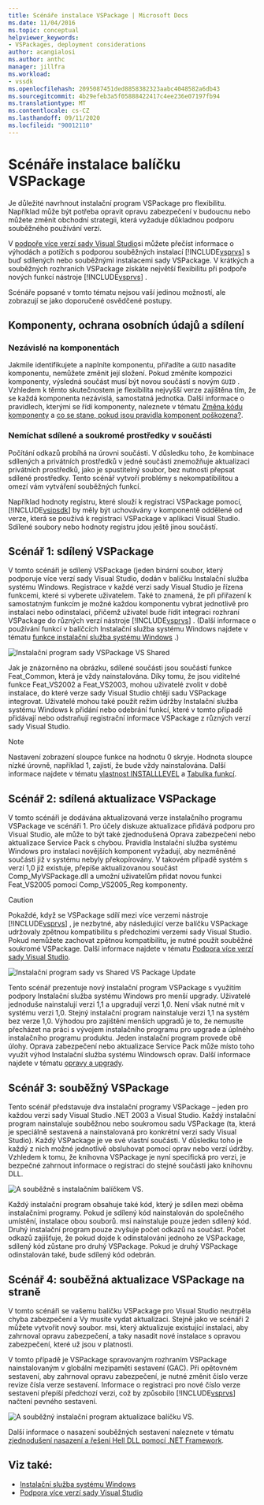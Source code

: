 ```yaml
---
title: Scénáře instalace VSPackage | Microsoft Docs
ms.date: 11/04/2016
ms.topic: conceptual
helpviewer_keywords:
- VSPackages, deployment considerations
author: acangialosi
ms.author: anthc
manager: jillfra
ms.workload:
- vssdk
ms.openlocfilehash: 2095087451ded8858382323aabc4048582a6db43
ms.sourcegitcommit: 4b29efeb3a5f05888422417c4ee236e07197fb94
ms.translationtype: MT
ms.contentlocale: cs-CZ
ms.lasthandoff: 09/11/2020
ms.locfileid: "90012110"
---
```

# <a name="vspackage-setup-scenarios"></a>Scénáře instalace balíčku VSPackage

Je důležité navrhnout instalační program VSPackage pro flexibilitu. Například může být potřeba opravit opravu zabezpečení v budoucnu nebo můžete změnit obchodní strategii, která vyžaduje důkladnou podporu souběžného používání verzí.

V [podpoře více verzí sady Visual Studio](../../extensibility/supporting-multiple-versions-of-visual-studio.md)si můžete přečíst informace o výhodách a potížích s podporou souběžných instalací [!INCLUDE[vsprvs](../../code-quality/includes/vsprvs_md.md)] s buď sdílených nebo souběžnými instalacemi sady VSPackage. V krátkých a souběžných rozhraních VSPackage získáte největší flexibilitu při podpoře nových funkcí nástroje [!INCLUDE[vsprvs](../../code-quality/includes/vsprvs_md.md)] .

Scénáře popsané v tomto tématu nejsou vaší jedinou možností, ale zobrazují se jako doporučené osvědčené postupy.

## <a name="components-privacy-and-sharing"></a>Komponenty, ochrana osobních údajů a sdílení

### <a name="make-your-components-independent"></a>Nezávislé na komponentách

Jakmile identifikujete a naplníte komponentu, přiřadíte a `GUID` nasadíte komponentu, nemůžete změnit její složení. Pokud změníte kompozici komponenty, výsledná součást musí být novou součástí s novým `GUID` . Vzhledem k těmto skutečnostem je flexibilita nejvyšší verze zajištěna tím, že se každá komponenta nezávislá, samostatná jednotka. Další informace o pravidlech, kterými se řídí komponenty, naleznete v tématu [Změna kódu komponenty](/windows/desktop/Msi/changing-the-component-code) a [co se stane, pokud jsou pravidla komponent poškozena?](/windows/desktop/Msi/what-happens-if-the-component-rules-are-broken).

### <a name="do-not-mix-shared-and-private-resources-in-a-component"></a>Nemíchat sdílené a soukromé prostředky v součásti

Počítání odkazů probíhá na úrovni součásti. V důsledku toho, že kombinace sdílených a privátních prostředků v jedné součásti znemožňuje aktualizaci privátních prostředků, jako je spustitelný soubor, bez nutnosti přepsat sdílené prostředky. Tento scénář vytvoří problémy s nekompatibilitou a omezí vám vytváření souběžných funkcí.

Například hodnoty registru, které slouží k registraci VSPackage pomocí, [!INCLUDE[vsipsdk](../../extensibility/includes/vsipsdk_md.md)] by měly být uchovávány v komponentě oddělené od verze, která se používá k registraci VSPackage v aplikaci Visual Studio. Sdílené soubory nebo hodnoty registru jdou ještě jinou součástí.

## <a name="scenario-1-shared-vspackage"></a>Scénář 1: sdílený VSPackage

V tomto scénáři je sdílený VSPackage (jeden binární soubor, který podporuje více verzí sady Visual Studio, dodán v balíčku Instalační služba systému Windows. Registrace v každé verzi sady Visual Studio je řízena funkcemi, které si vyberete uživatelem. Také to znamená, že při přiřazení k samostatným funkcím je možné každou komponentu vybrat jednotlivě pro instalaci nebo odinstalaci, přičemž uživatel bude řídit integraci rozhraní VSPackage do různých verzí nástroje [!INCLUDE[vsprvs](../../code-quality/includes/vsprvs_md.md)] . (Další informace o používání funkcí v balíčcích Instalační služba systému Windows najdete v tématu [funkce instalační služba systému Windows](/windows/desktop/Msi/windows-installer-features) .)

![Instalační program sady VSPackage VS Shared](../../extensibility/internals/media/vs_sharedpackage.gif "VS_SharedPackage")

Jak je znázorněno na obrázku, sdílené součásti jsou součástí funkce Feat_Common, která je vždy nainstalována. Díky tomu, že jsou viditelné funkce Feat_VS2002 a Feat_VS2003, mohou uživatelé zvolit v době instalace, do které verze sady Visual Studio chtějí sadu VSPackage integrovat. Uživatelé mohou také použít režim údržby Instalační služba systému Windows k přidání nebo odebrání funkcí, které v tomto případě přidávají nebo odstraňují registrační informace VSPackage z různých verzí sady Visual Studio.

> [!NOTE]
> Nastavení zobrazení sloupce funkce na hodnotu 0 skryje. Hodnota sloupce nízké úrovně, například 1, zajistí, že bude vždy nainstalována. Další informace najdete v tématu [vlastnost INSTALLLEVEL](/windows/desktop/Msi/installlevel) a [Tabulka funkcí](/windows/desktop/Msi/feature-table).

## <a name="scenario-2-shared-vspackage-update"></a>Scénář 2: sdílená aktualizace VSPackage

V tomto scénáři je dodávána aktualizovaná verze instalačního programu VSPackage ve scénáři 1. Pro účely diskuze aktualizace přidává podporu pro Visual Studio, ale může to být také zjednodušená Oprava zabezpečení nebo aktualizace Service Pack s chybou. Pravidla Instalační služba systému Windows pro instalaci novějších komponent vyžadují, aby nezměněné součásti již v systému nebyly překopírovány. V takovém případě systém s verzí 1,0 již existuje, přepíše aktualizovanou součást Comp_MyVSPackage.dll a umožní uživatelům přidat novou funkci Feat_VS2005 pomocí Comp_VS2005_Reg komponenty.

> [!CAUTION]
> Pokaždé, když se VSPackage sdílí mezi více verzemi nástroje [!INCLUDE[vsprvs](../../code-quality/includes/vsprvs_md.md)] , je nezbytné, aby následující verze balíčku VSPackage udržovaly zpětnou kompatibilitu s předchozími verzemi sady Visual Studio. Pokud nemůžete zachovat zpětnou kompatibilitu, je nutné použít souběžné soukromé VSPackage. Další informace najdete v tématu [Podpora více verzí sady Visual Studio](../../extensibility/supporting-multiple-versions-of-visual-studio.md).

![Instalační program sady vs Shared VS Package Update](../../extensibility/internals/media/vs_sharedpackageupdate.gif "VS_SharedPackageUpdate")

Tento scénář prezentuje nový instalační program VSPackage s využitím podpory Instalační služba systému Windows pro menší upgrady. Uživatelé jednoduše nainstalují verzi 1,1 a upgradují verzi 1,0. Není však nutné mít v systému verzi 1,0. Stejný instalační program nainstaluje verzi 1,1 na systém bez verze 1,0. Výhodou pro zajištění menších upgradů je to, že nemusíte přecházet na práci s vývojem instalačního programu pro upgrade a úplného instalačního programu produktu. Jeden instalační program provede obě úlohy. Oprava zabezpečení nebo aktualizace Service Pack může místo toho využít výhod Instalační služba systému Windowsch oprav. Další informace najdete v tématu [opravy a upgrady](/windows/desktop/Msi/patching-and-upgrades).

## <a name="scenario-3-side-by-side-vspackage"></a>Scénář 3: souběžný VSPackage

Tento scénář představuje dva instalační programy VSPackage – jeden pro každou verzi sady Visual Studio .NET 2003 a Visual Studio. Každý instalační program nainstaluje souběžnou nebo soukromou sadu VSPackage (ta, která je speciálně sestavená a nainstalovaná pro konkrétní verzi sady Visual Studio). Každý VSPackage je ve své vlastní součásti. V důsledku toho je každý z nich možné jednotlivě obsluhovat pomocí oprav nebo verzí údržby. Vzhledem k tomu, že knihovna VSPackage je nyní specifická pro verzi, je bezpečné zahrnout informace o registraci do stejné součásti jako knihovnu DLL.

![A souběžně s instalačním balíčkem VS.](../../extensibility/internals/media/vs_sbys_package.gif "VS_SbyS_Package")

Každý instalační program obsahuje také kód, který je sdílen mezi oběma instalačními programy. Pokud je sdílený kód nainstalován do společného umístění, instalace obou souborů. msi nainstaluje pouze jeden sdílený kód. Druhý instalační program pouze zvyšuje počet odkazů na součást. Počet odkazů zajišťuje, že pokud dojde k odinstalování jednoho ze VSPackage, sdílený kód zůstane pro druhý VSPackage. Pokud je druhý VSPackage odinstalován také, bude sdílený kód odebrán.

## <a name="scenario-4-side-by-side-vspackage-update"></a>Scénář 4: souběžná aktualizace VSPackage na straně

V tomto scénáři se vašemu balíčku VSPackage pro Visual Studio neutrpěla chyba zabezpečení a Vy musíte vydat aktualizaci. Stejně jako ve scénáři 2 můžete vytvořit nový soubor. msi, který aktualizuje existující instalaci, aby zahrnoval opravu zabezpečení, a taky nasadit nové instalace s opravou zabezpečení, které už jsou v platnosti.

V tomto případě je VSPackage spravovaným rozhraním VSPackage nainstalovaným v globální mezipaměti sestavení (GAC). Při opětovném sestavení, aby zahrnoval opravu zabezpečení, je nutné změnit číslo verze revize čísla verze sestavení. Informace o registraci pro nové číslo verze sestavení přepíší předchozí verzi, což by způsobilo [!INCLUDE[vsprvs](../../code-quality/includes/vsprvs_md.md)] načtení pevného sestavení.

![A souběžný instalační program aktualizace balíčku VS.](../../extensibility/internals/media/vs_sbys_packageupdate.gif "VS_SbyS_PackageUpdate")

Další informace o nasazení souběžných sestavení naleznete v tématu [zjednodušení nasazení a řešení Hell DLL pomocí .NET Framework](/previous-versions/dotnet/articles/ms973843(v=msdn.10)).

## <a name="see-also"></a>Viz také:

- [Instalační služba systému Windows](/windows/desktop/Msi/windows-installer-portal)
- [Podpora více verzí sady Visual Studio](../../extensibility/supporting-multiple-versions-of-visual-studio.md)